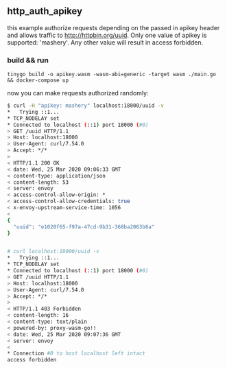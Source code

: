 ## http_auth_apikey

this example authorize requests depending
 on the passed in apikey header and allows traffic to http://httpbin.org/uuid. Only one value of apikey is supported: 'mashery'. Any other value will result in access forbidden.

### build && run
```
tinygo build -o apikey.wasm -wasm-abi=generic -target wasm ./main.go && docker-compose up
```

now you can make requests authorized randomly:  

```bash
$ curl -H "apikey: mashery" localhost:18000/uuid -v
*   Trying ::1...
* TCP_NODELAY set
* Connected to localhost (::1) port 18000 (#0)
> GET /uuid HTTP/1.1
> Host: localhost:18000
> User-Agent: curl/7.54.0
> Accept: */*
>
< HTTP/1.1 200 OK
< date: Wed, 25 Mar 2020 09:06:33 GMT
< content-type: application/json
< content-length: 53
< server: envoy
< access-control-allow-origin: *
< access-control-allow-credentials: true
< x-envoy-upstream-service-time: 1056
<
{
  "uuid": "e1020f65-f97a-47cd-9b31-368ba2063b6a"
}


# curl localhost:18000/uuid -v
*   Trying ::1...
* TCP_NODELAY set
* Connected to localhost (::1) port 18000 (#0)
> GET /uuid HTTP/1.1
> Host: localhost:18000
> User-Agent: curl/7.54.0
> Accept: */*
>
< HTTP/1.1 403 Forbidden
< content-length: 16
< content-type: text/plain
< powered-by: proxy-wasm-go!!
< date: Wed, 25 Mar 2020 09:07:36 GMT
< server: envoy
<
* Connection #0 to host localhost left intact
access forbidden

```
